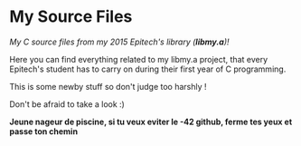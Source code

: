 # My Source Files
*My C source files from my 2015 Epitech's library (**libmy.a**)!*


Here you can find everything related to my libmy.a project, that every Epitech's student has to carry on during their first year of C programming.

This is some newby stuff so don't judge too harshly !

Don't be afraid to take a look :)

**Jeune nageur de piscine, si tu veux eviter le -42 github, ferme tes yeux et passe ton chemin**